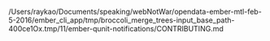 /Users/raykao/Documents/speaking/webNotWar/opendata-ember-mtl-feb-5-2016/ember_cli_app/tmp/broccoli_merge_trees-input_base_path-400ce1Ox.tmp/11/ember-qunit-notifications/CONTRIBUTING.md